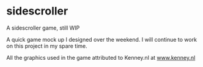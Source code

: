 # sidescroller
A sidescroller game, still WIP

A quick game mock up I designed over the weekend.  I will continue to work on this project in my spare time.  

All the graphics used in the game attributed to Kenney.nl at www.kenney.nl
